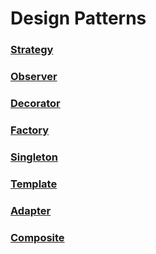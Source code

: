 # Design Patterns

### [Strategy](https://github.com/kammradt/faculdade-design-patterns/tree/master/src/patterns/strategy) 
### [Observer](https://github.com/kammradt/faculdade-design-patterns/tree/master/src/patterns/observer)
### [Decorator](https://github.com/kammradt/faculdade-design-patterns/tree/master/src/patterns/decorator)
### [Factory](https://github.com/kammradt/faculdade-design-patterns/tree/master/src/patterns/factory)
### [Singleton](https://github.com/kammradt/faculdade-design-patterns/tree/master/src/patterns/singleton)
### [Template](https://github.com/kammradt/faculdade-design-patterns/tree/master/src/patterns/template)
### [Adapter](https://github.com/kammradt/faculdade-design-patterns/tree/master/src/patterns/adapter)
### [Composite](https://github.com/kammradt/faculdade-design-patterns/tree/master/src/patterns/composite)

